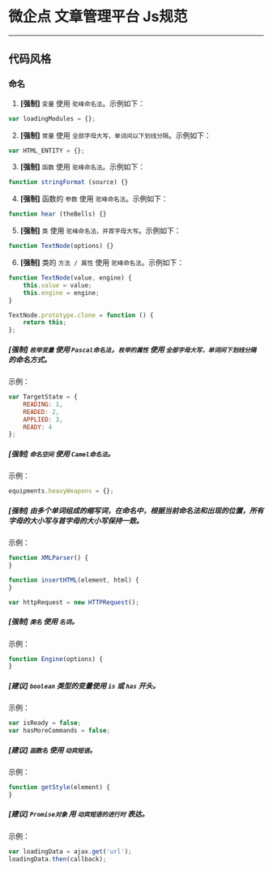 # 微企点 文章管理平台 Js规范 #
------------------------------
<!-- [TOC] -->
##  代码风格
### 命名
1. **[强制]** `变量` 使用 `驼峰命名法`。示例如下：
```javascript
var loadingModules = {};
```

2. **[强制]** `常量` 使用 `全部字母大写，单词间以下划线分隔`。示例如下：
```javascript
var HTML_ENTITY = {};
```

3. **[强制]** `函数` 使用 `驼峰命名法`。示例如下：
```javascript
function stringFormat (source) {}
```

4. **[强制]** 函数的 `参数` 使用 `驼峰命名法`。示例如下：
```javascript
function hear (theBells) {}
```

5. **[强制]** `类` 使用 `驼峰命名法，并首字母大写`。示例如下：
```javascript
function TextNode(options) {}
```

6. **[强制]** 类的 `方法 / 属性` 使用 `驼峰命名法`。示例如下：
```javascript
function TextNode(value, engine) {
    this.value = value;
    this.engine = engine;
}

TextNode.prototype.clone = function () {
    return this;
};
```

##### [强制] `枚举变量` 使用 `Pascal命名法`，`枚举的属性` 使用 `全部字母大写，单词间下划线分隔` 的命名方式。

示例：

```javascript
var TargetState = {
    READING: 1,
    READED: 2,
    APPLIED: 3,
    READY: 4
};
```

##### [强制] `命名空间` 使用 `Camel命名法`。

示例：

```javascript
equipments.heavyWeapons = {};
```

##### [强制] 由多个单词组成的缩写词，在命名中，根据当前命名法和出现的位置，所有字母的大小写与首字母的大小写保持一致。

示例：

```javascript
function XMLParser() {
}

function insertHTML(element, html) {
}

var httpRequest = new HTTPRequest();
```

##### [强制] `类名` 使用 `名词`。

示例：

```javascript
function Engine(options) {
}
```

##### [建议] `boolean` 类型的变量使用 `is` 或 `has` 开头。

示例：

```javascript
var isReady = false;
var hasMoreCommands = false;
```

##### [建议] `函数名` 使用 `动宾短语`。

示例：

```javascript
function getStyle(element) {
}
```

##### [建议] `Promise对象` 用 `动宾短语的进行时` 表达。

示例：

```javascript
var loadingData = ajax.get('url');
loadingData.then(callback);
```




